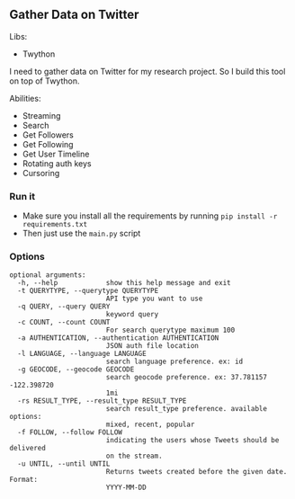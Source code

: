 ## Gather Data on Twitter

Libs:
- Twython

I need to gather data on Twitter for my research project. So I build this tool on top of Twython.

Abilities:
- Streaming
- Search
- Get Followers
- Get Following
- Get User Timeline
- Rotating auth keys
- Cursoring

### Run it
- Make sure you install all the requirements by running `pip install -r requirements.txt`
- Then just use the `main.py` script

### Options

```
optional arguments:
  -h, --help            show this help message and exit
  -t QUERYTYPE, --querytype QUERYTYPE
                        API type you want to use
  -q QUERY, --query QUERY
                        keyword query
  -c COUNT, --count COUNT
                        For search querytype maximum 100
  -a AUTHENTICATION, --authentication AUTHENTICATION
                        JSON auth file location
  -l LANGUAGE, --language LANGUAGE
                        search language preference. ex: id
  -g GEOCODE, --geocode GEOCODE
                        search geocode preference. ex: 37.781157 -122.398720
                        1mi
  -rs RESULT_TYPE, --result_type RESULT_TYPE
                        search result_type preference. available options:
                        mixed, recent, popular
  -f FOLLOW, --follow FOLLOW
                        indicating the users whose Tweets should be delivered
                        on the stream.
  -u UNTIL, --until UNTIL
                        Returns tweets created before the given date. Format:
                        YYYY-MM-DD
```
